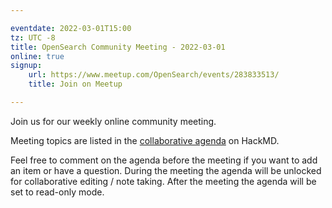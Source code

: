 ```yaml
---

eventdate: 2022-03-01T15:00
tz: UTC -8
title: OpenSearch Community Meeting - 2022-03-01
online: true
signup:
    url: https://www.meetup.com/OpenSearch/events/283833513/
    title: Join on Meetup

---
```


Join us for our weekly online community meeting.

Meeting topics are listed in the [collaborative agenda](https://hackmd.io/@HmdZWaVnQU6M8icdvC5TwQ/rybC_vgkq) on HackMD.

Feel free to comment on the agenda before the meeting if you want to add an item or have a question.
During the meeting the agenda will be unlocked for collaborative editing / note taking. After the meeting the agenda will be set to read-only mode.
